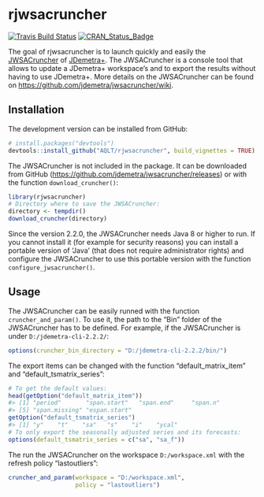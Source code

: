 
<!-- README.md is generated from README.Rmd. Please edit that file -->

# rjwsacruncher

[![Travis Build
Status](https://travis-ci.org/AQLT/rjwsacruncher.svg?branch=master)](https://travis-ci.org/AQLT/rjwsacruncher)
[![CRAN\_Status\_Badge](http://www.r-pkg.org/badges/version/rjdemetra)](https://cran.r-project.org/package=rjdemetra)

The goal of rjwsacruncher is to launch quickly and easily the
[JWSACruncher](https://github.com/jdemetra/jwsacruncher) of
[JDemetra+](https://github.com/jdemetra/jdemetra-app). The JWSACruncher
is a console tool that allows to update a JDemetra+ workspace’s and to
export the results without having to use JDemetra+. More details on the
JWSACruncher can be found on
<https://github.com/jdemetra/jwsacruncher/wiki>.

## Installation

The development version can be installed from GitHub:

``` r
# install.packages("devtools")
devtools::install_github("AQLT/rjwsacruncher", build_vignettes = TRUE)
```

The JWSACruncher is not included in the package. It can be downloaded
from GitHub (<https://github.com/jdemetra/jwsacruncher/releases>) or
with the function `download_cruncher()`:

``` r
library(rjwsacruncher)
# Directory where to save the JWSACruncher:
directory <- tempdir()
download_cruncher(directory)
```

Since the version 2.2.0, the JWSACruncher needs Java 8 or higher to run.
If you cannot install it (for example for security reasons) you can
install a portable version of ‘Java’ (that does not require
administrator rights) and configure the JWSACruncher to use this
portable version with the function `configure_jwsacruncher()`.

## Usage

The JWSACruncher can be easily runned with the function
`cruncher_and_param()`. To use it, the path to the “Bin” folder of the
JWSACruncher has to be defined. For example, if the JWSACruncher is
under `D:/jdemetra-cli-2.2.2/`:

``` r
options(cruncher_bin_directory = "D:/jdemetra-cli-2.2.2/bin/")
```

The export items can be changed with the function
“default\_matrix\_item” and “default\_tsmatrix\_series”:

``` r
# To get the default values:
head(getOption("default_matrix_item"))
#> [1] "period"       "span.start"   "span.end"     "span.n"      
#> [5] "span.missing" "espan.start"
getOption("default_tsmatrix_series")
#> [1] "y"    "t"    "sa"   "s"    "i"    "ycal"
# To only export the seasonally adjusted series and its forecasts:
options(default_tsmatrix_series = c("sa", "sa_f"))
```

The run the JWSACruncher on the workspace `D:/workspace.xml` with the
refresh policy “lastoutliers”:

``` r
cruncher_and_param(workspace = "D:/workspace.xml",
                   policy = "lastoutliers")
```
